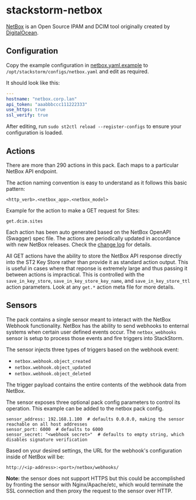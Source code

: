 # stackstorm-netbox

[NetBox](https://github.com/netbox-community/netbox) is an Open Source IPAM and
DCIM tool originally created by [DigitalOcean](https://www.digitalocean.com/).

## Configuration

Copy the example configuration in [netbox.yaml.example](./netbox.yaml.example)
to `/opt/stackstorm/configs/netbox.yaml` and edit as required.

It should look like this:

```yaml
---
hostname: "netbox.corp.lan"
api_token: "aaabbbccc111222333"
use_https: true
ssl_verify: true
```

After editing, run `sudo st2ctl reload --register-configs` to ensure your configuration
is loaded.

## Actions

There are more than 290 actions in this pack. Each maps to a particular NetBox API endpoint.

The action naming convention is easy to understand as it follows this basic pattern:
```
<http_verb>.<netbox_app>.<netbox_model>
```

Example for the action to make a GET request for Sites:
```
get.dcim.sites
```

Each action has been auto generated based on the NetBox OpenAPI (Swagger) spec file. The actions are periodically updated in accordance with new NetBox releases. Check the [change log](CHANGES.md) for details.

All GET actions have the ability to store the NetBox API response directly into the ST2 Key Store rather than provide it as standard action output. This is useful in cases where that reponse is extremely large and thus passing it between actions is impractical. This is controlled with the `save_in_key_store`, `save_in_key_store_key_name`, and `save_in_key_store_ttl` action parameters. Look at any `get.*` action meta file for more details.

## Sensors

The pack contains a single sensor meant to interact with the NetBox Webhook functionality. NetBox has the ability to send webhooks to enternal systems when certain user defined events occur. The `netbox_webhooks` sensor is setup to process those events and fire triggers into StackStorm.

The sensor injects three types of triggers based on the webhook event:
- `netbox.webhook.object_created`
- `netbox.webhook.object_updated`
- `netbox.webhook.object_deleted`

The trigger payload contains the entire contents of the webhook data from NetBox.

The sensor exposes three optional pack config parameters to control its operation. This example can be added to the netbox pack config.
```
sensor_address: 192.168.1.100  # defaults 0.0.0.0, making the sensor reachable on all host addresses
sensor_port: 6000  # defaults to 6000
sensor_secret: "<webhook secret>"  # defaults to empty string, which disables signature verification
```
Based on your desired settings, the URL for the webhook's configuration inside of NetBox will be:
```
http://<ip-address>:<port>/netbox/webhooks/
```

**Note:** the sensor does not support HTTPS but this could be accomplished by fronting the sensor with Nginx/Apache/etc, which would terminate the SSL connection and then proxy the request to the sensor over HTTP.

